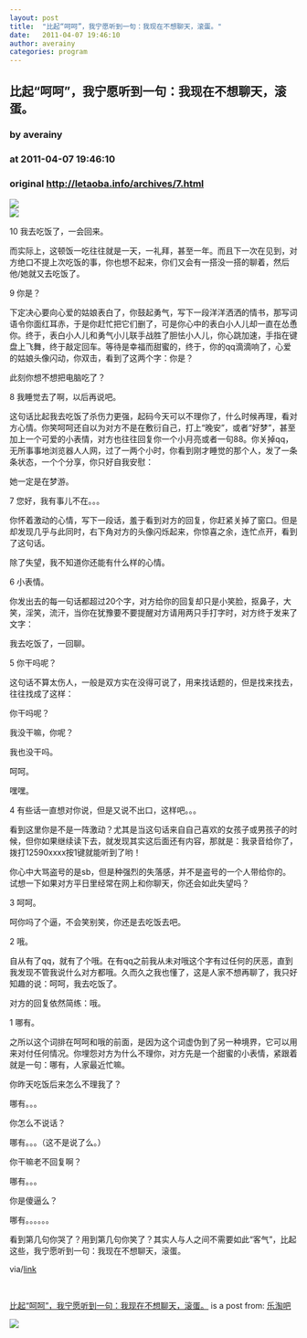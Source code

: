 ```yaml
---
layout: post
title:  "比起“呵呵”，我宁愿听到一句：我现在不想聊天，滚蛋。"
date:   2011-04-07 19:46:10
author: averainy
categories: program
---
```


## 比起“呵呵”，我宁愿听到一句：我现在不想聊天，滚蛋。
### by averainy
### at 2011-04-07 19:46:10
### original <http://letaoba.info/archives/7.html>

<p><a href="http://feedads.g.doubleclick.net/~a/V-BwlyItEfNpWB5-t8ip0k-lnFQ/0/da"><img src="http://feedads.g.doubleclick.net/~a/V-BwlyItEfNpWB5-t8ip0k-lnFQ/0/di" border="0" ismap></a><br>
<a href="http://feedads.g.doubleclick.net/~a/V-BwlyItEfNpWB5-t8ip0k-lnFQ/1/da"><img src="http://feedads.g.doubleclick.net/~a/V-BwlyItEfNpWB5-t8ip0k-lnFQ/1/di" border="0" ismap></a></p><p>10 我去吃饭了，一会回来。</p>
<p>而实际上，这顿饭一吃往往就是一天，一礼拜，甚至一年。而且下一次在见到，对方绝口不提上次吃饭的事，你也想不起来，你们又会有一搭没一搭的聊着，然后他/她就又去吃饭了。</p>
<p>9 你是？</p>
<p>下定决心要向心爱的姑娘表白了，你鼓起勇气，写下一段洋洋洒洒的情书，那写词语令你面红耳赤，于是你赶忙把它们删了，可是你心中的表白小人儿却一直在怂恿你。终于，表白小人儿和勇气小儿联手战胜了胆怯小人儿，你心跳加速，手指在键盘上飞舞，终于敲定回车。等待是幸福而甜蜜的，终于，你的qq滴滴响了，心爱的姑娘头像闪动，你双击，看到了这两个字：你是？</p>
<p>此刻你想不想把电脑吃了？</p>
<p>8 我睡觉去了啊，以后再说吧。</p>
<p>这句话比起我去吃饭了杀伤力更强，起码今天可以不理你了，什么时候再理，看对方心情。你笑呵呵还自以为对方不是在敷衍自己，打上“晚安”，或者“好梦”，甚至加上一个可爱的小表情，对方也往往回复你一个小月亮或者一句88。你关掉qq，无所事事地浏览器人人网，过了一两个小时，你看到刚才睡觉的那个人，发了一条条状态，一个个分享，你只好自我安慰：</p>
<p>她一定是在梦游。</p>
<p>7 您好，我有事儿不在。。。</p>
<p>你怀着激动的心情，写下一段话，羞于看到对方的回复，你赶紧关掉了窗口。但是却发现几乎与此同时，右下角对方的头像闪烁起来，你惊喜之余，连忙点开，看到了这句话。</p>
<p>除了失望，我不知道你还能有什么样的心情。</p>
<p>6 小表情。</p>
<p>你发出去的每一句话都超过20个字，对方给你的回复却只是小笑脸，抠鼻子，大笑，淫笑，流汗，当你在犹豫要不要提醒对方请用两只手打字时，对方终于发来了文字：</p>
<p>我去吃饭了，一回聊。</p>
<p>5 你干吗呢？</p>
<p>这句话不算太伤人，一般是双方实在没得可说了，用来找话题的，但是找来找去，往往找成了这样：</p>
<p>你干吗呢？</p>
<p>我没干嘛，你呢？</p>
<p>我也没干吗。</p>
<p>呵呵。</p>
<p>嘿嘿。</p>
<p>4 有些话一直想对你说，但是又说不出口，这样吧。。。</p>
<p>看到这里你是不是一阵激动？尤其是当这句话来自自己喜欢的女孩子或男孩子的时候，但你如果继续读下去，就发现其实这后面还有内容，那就是：我录音给你了，拨打12590xxxx按1键就能听到了哟！</p>
<p>你心中大骂盗号的是sb，但是种强烈的失落感，并不是盗号的一个人带给你的。试想一下如果对方平日里经常在网上和你聊天，你还会如此失望吗？</p>
<p>3 呵呵。</p>
<p>呵你吗了个逼，不会笑别笑，你还是去吃饭去吧。</p>
<p>2 哦。</p>
<p>自从有了qq，就有了个哦。在有qq之前我从未对哦这个字有过任何的厌恶，直到我发现不管我说什么对方都哦。久而久之我也懂了，这是人家不想再聊了，我只好知趣的说：呵呵，我去吃饭了。</p>
<p>对方的回复依然简练：哦。</p>
<p>1 哪有。</p>
<p>之所以这个词排在呵呵和哦的前面，是因为这个词虚伪到了另一种境界，它可以用来对付任何情况。你埋怨对方为什么不理你，对方先是一个甜蜜的小表情，紧跟着就是一句：哪有，人家最近忙嘛。</p>
<p>你昨天吃饭后来怎么不理我了？</p>
<p>哪有。。。</p>
<p>你怎么不说话？</p>
<p>哪有。。。（这不是说了么。）</p>
<p>你干嘛老不回复啊？</p>
<p>哪有。。。</p>
<p>你是傻逼么？</p>
<p>哪有。。。。。。</p>
<p>看到第几句你哭了？用到第几句你笑了？其实人与人之间不需要如此“客气”，比起这些，我宁愿听到一句：我现在不想聊天，滚蛋。</p>
<p>via/<a href="http://www.douban.com/note/143691076/">link</a></p>
<p> </p>
<p><a href="http://letaoba.info/archives/7.html">比起“呵呵”，我宁愿听到一句：我现在不想聊天，滚蛋。</a> is a post from: <a href="http://letaoba.info">乐淘吧</a></p>
<div>
<a href="http://feeds.feedburner.com/~ff/blogspot/CRBRG?a=8NcvK7XNdOU:OIfZJyh257g:yIl2AUoC8zA"><img src="http://feeds.feedburner.com/~ff/blogspot/CRBRG?d=yIl2AUoC8zA" border="0"></a>
</div><img src="http://feeds.feedburner.com/~r/blogspot/CRBRG/~4/8NcvK7XNdOU" height="1" width="1">